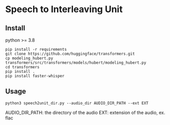 # Speech to Interleaving Unit

## Install
python >= 3.8
```
pip install -r requirements
git clone https://github.com/huggingface/transformers.git
cp modeling_hubert.py transformers/src/transformers/models/hubert/modeling_hubert.py 
cd transformers
pip install .
pip install faster-whisper
```

## Usage
```
python3 speech2unit_dir.py --audio_dir AUDIO_DIR_PATH --ext EXT
``` 
AUDIO_DIR_PATH: the directory of the audio 
EXT: extension of the audio, ex. flac